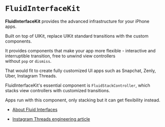 # ``FluidInterfaceKit``

**FluidInterfaceKit** provides the advanced infrastructure for your iPhone apps.

Built on top of UIKit, replace UIKit standard transitions with the custom components.

It provides components that make your app more flexible - interactive and interruptible transition, free to unwind view controllers without `pop` or `dismiss`.

That would fit to create fully customized UI apps such as Snapchat, Zenly, Uber, Instagram Threads.

FluidInterfaceKit's essential component is `FluidStackController`, which stacks view controllers with customized transitions.

Apps run with this component, only stacking but it can get flexibility instead.

- [About Fluid Interfaces](https://medium.com/@nathangitter/building-fluid-interfaces-ios-swift-9732bb934bf5)

- [Instagram Threads engineering article](https://about.instagram.com/blog/engineering/on-building-a-fluid-user-interface)
